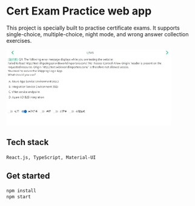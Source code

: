 # Cert Exam Practice web app
This project is specially built to practise certificate exams. It supports single-choice, multiple-choice, night mode, and wrong answer collection exercises.

![](https://github.com/jwswe/exam-practice-app/blob/main/demo.gif)

## Tech stack
```React.js, TypeScript, Material-UI```

## Get started
```
npm install
npm start
```
